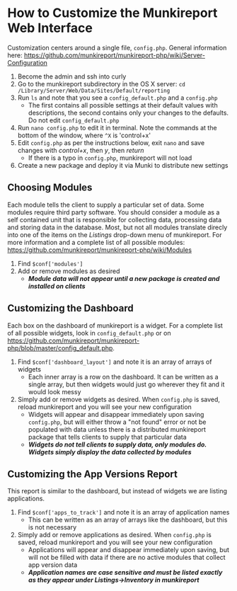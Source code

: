 # How to Customize the Munkireport Web Interface
Customization centers around a single file, `config.php`. General information here: https://github.com/munkireport/munkireport-php/wiki/Server-Configuration

1. Become the admin and ssh into curly
2. Go to the munkireport subdirectory in the OS X server: `cd /Library/Server/Web/Data/Sites/Default/reporting`
3. Run `ls` and note that you see a `config_default.php` and a `config.php`
   * The first contains all possible settings at their default values with descriptions, the second contains only your changes to the defaults. Do not edit `config_default.php`
4. Run `nano config.php` to edit it in terminal. Note the commands at the bottom of the window, where `^X` is 'control+x'
5. Edit `config.php` as per the instructions below, exit `nano` and save changes with *control+x*, then *y*, then *return*
   * If there is a typo in `config.php`, munkireport will not load
6. Create a new package and deploy it via Munki to distribute new settings

## Choosing Modules
Each module tells the client to supply a particular set of data. Some modules require third party software. You should consider a module as a self contained unit that is responsible for collecting data, processing data and storing data in the database. Most, but not all modules translate direcly into one of the items on the *Listings* drop-down menu of munkireport. For more information and a complete list of all possible modules: https://github.com/munkireport/munkireport-php/wiki/Modules

1. Find `$conf['modules']`
2. Add or remove modules as desired
   * **_Module data will not appear until a new package is created and installed on clients_**

## Customizing the Dashboard
Each box on the dashboard of munkireport is a widget. For a complete list of all possible widgets, look in `config_default.php` or on https://github.com/munkireport/munkireport-php/blob/master/config_default.php.

1. Find `$conf['dashboard_layout']` and note it is an array of arrays of widgets
   * Each inner array is a row on the dashboard. It can be written as a single array, but then widgets would just go wherever they fit and it would look messy
2. Simply add or remove widgets as desired. When `config.php` is saved, reload munkireport and you will see your new configuration
   * Widgets will appear and disappear immediately upon saving `config.php`, but will either throw a "not found" error or not be populated with data unless there is a distributed munkireport package that tells clients to supply that particular data
   * **_Widgets do not tell clients to supply data, only modules do. Widgets simply display the data collected by modules_**
   
## Customizing the App Versions Report
This report is similar to the dashboard, but instead of widgets we are listing applications.

1. Find `$conf['apps_to_track']` and note it is an array of application names
   * This can be written as an array of arrays like the dashboard, but this is not necessary
2. Simply add or remove applications as desired. When `config.php` is saved, reload munkireport and you will see your new configuration
   * Applications will appear and disappear immediately upon saving, but will not be filled with data if there are no active modules that collect app version data
   * **_Application names are case sensitive and must be listed exactly as they appear under Listings->Inventory in munkireport_**
